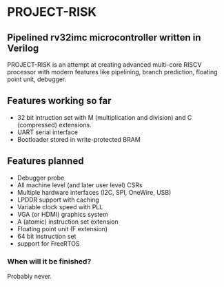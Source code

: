 # PROJECT-RISK

## Pipelined rv32imc microcontroller written in Verilog

PROJECT-RISK is an attempt at creating advanced multi-core RISCV processor with modern features like pipelining, branch prediction, floating point unit, debugger.

## Features working so far

- 32 bit intruction set with M (multiplication and division) and C (compressed) extensions.
- UART serial interface
- Bootloader stored in write-protected BRAM

## Features planned

- Debugger probe
- All machine level (and later user level) CSRs
- Multiple hardware interfaces (I2C, SPI, OneWire, USB)
- LPDDR support with caching
- Variable clock speed with PLL
- VGA (or HDMI) graphics system
- A (atomic) instruction set extension
- Floating point unit (F extension)
- 64 bit instruction set
- support for FreeRTOS

### When will it be finished?

Probably never.
